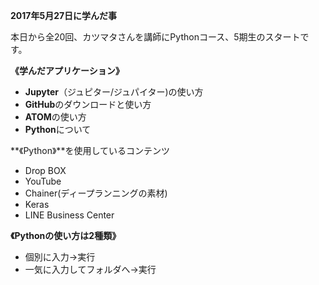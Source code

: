 **2017年5月27日に学んだ事**

本日から全20回、カツマタさんを講師にPythonコース、5期生のスタートです。

**《学んだアプリケーション》**
- **Jupyter**（ジュピター/ジュパイター)の使い方
- **GitHub**のダウンロードと使い方
- **ATOM**の使い方
- **Python**について

**《Python》**を使用しているコンテンツ
- Drop BOX
- YouTube
- Chainer(ディープランニングの素材)
- Keras
- LINE Business Center

**《Pythonの使い方は2種類》**
- 個別に入力→実行
- 一気に入力してフォルダへ→実行
